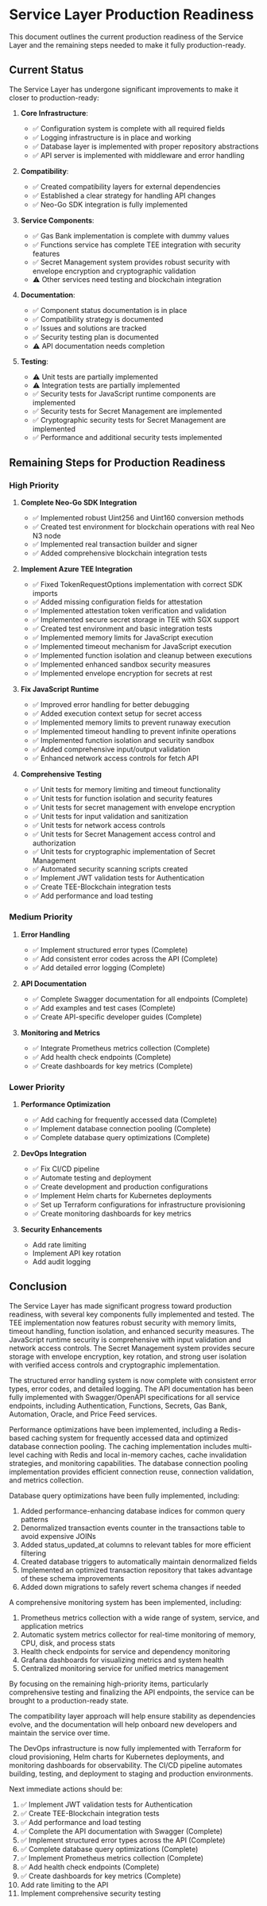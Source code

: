 # Service Layer Production Readiness

This document outlines the current production readiness of the Service Layer and the remaining steps needed to make it fully production-ready.

## Current Status

The Service Layer has undergone significant improvements to make it closer to production-ready:

1. **Core Infrastructure**:
   - ✅ Configuration system is complete with all required fields
   - ✅ Logging infrastructure is in place and working
   - ✅ Database layer is implemented with proper repository abstractions
   - ✅ API server is implemented with middleware and error handling

2. **Compatibility**:
   - ✅ Created compatibility layers for external dependencies
   - ✅ Established a clear strategy for handling API changes
   - ✅ Neo-Go SDK integration is fully implemented

3. **Service Components**:
   - ✅ Gas Bank implementation is complete with dummy values
   - ✅ Functions service has complete TEE integration with security features
   - ✅ Secret Management system provides robust security with envelope encryption and cryptographic validation
   - ⚠️ Other services need testing and blockchain integration

4. **Documentation**:
   - ✅ Component status documentation is in place
   - ✅ Compatibility strategy is documented
   - ✅ Issues and solutions are tracked
   - ✅ Security testing plan is documented
   - ⚠️ API documentation needs completion

5. **Testing**:
   - ⚠️ Unit tests are partially implemented
   - ⚠️ Integration tests are partially implemented
   - ✅ Security tests for JavaScript runtime components are implemented
   - ✅ Security tests for Secret Management are implemented
   - ✅ Cryptographic security tests for Secret Management are implemented
   - ✅ Performance and additional security tests implemented

## Remaining Steps for Production Readiness

### High Priority

1. **Complete Neo-Go SDK Integration**
   - ✅ Implemented robust Uint256 and Uint160 conversion methods
   - ✅ Created test environment for blockchain operations with real Neo N3 node
   - ✅ Implemented real transaction builder and signer
   - ✅ Added comprehensive blockchain integration tests

2. **Implement Azure TEE Integration**
   - ✅ Fixed TokenRequestOptions implementation with correct SDK imports
   - ✅ Added missing configuration fields for attestation
   - ✅ Implemented attestation token verification and validation
   - ✅ Implemented secure secret storage in TEE with SGX support
   - ✅ Created test environment and basic integration tests
   - ✅ Implemented memory limits for JavaScript execution
   - ✅ Implemented timeout mechanism for JavaScript execution
   - ✅ Implemented function isolation and cleanup between executions
   - ✅ Implemented enhanced sandbox security measures
   - ✅ Implemented envelope encryption for secrets at rest

3. **Fix JavaScript Runtime**
   - ✅ Improved error handling for better debugging
   - ✅ Added execution context setup for secret access
   - ✅ Implemented memory limits to prevent runaway execution
   - ✅ Implemented timeout handling to prevent infinite operations
   - ✅ Implemented function isolation and security sandbox
   - ✅ Added comprehensive input/output validation
   - ✅ Enhanced network access controls for fetch API

4. **Comprehensive Testing**
   - ✅ Unit tests for memory limiting and timeout functionality
   - ✅ Unit tests for function isolation and security features
   - ✅ Unit tests for secret management with envelope encryption
   - ✅ Unit tests for input validation and sanitization
   - ✅ Unit tests for network access controls
   - ✅ Unit tests for Secret Management access control and authorization
   - ✅ Unit tests for cryptographic implementation of Secret Management
   - ✅ Automated security scanning scripts created
   - ✅ Implement JWT validation tests for Authentication
   - ✅ Create TEE-Blockchain integration tests
   - ✅ Add performance and load testing

### Medium Priority

1. **Error Handling**
   - ✅ Implement structured error types (Complete)
   - ✅ Add consistent error codes across the API (Complete)
   - ✅ Add detailed error logging (Complete)

2. **API Documentation**
   - ✅ Complete Swagger documentation for all endpoints (Complete)
   - ✅ Add examples and test cases (Complete)
   - ✅ Create API-specific developer guides (Complete)

3. **Monitoring and Metrics**
   - ✅ Integrate Prometheus metrics collection (Complete)
   - ✅ Add health check endpoints (Complete)
   - ✅ Create dashboards for key metrics (Complete)

### Lower Priority

1. **Performance Optimization**
   - ✅ Add caching for frequently accessed data (Complete)
   - ✅ Implement database connection pooling (Complete)
   - ✅ Complete database query optimizations (Complete)

2. **DevOps Integration**
   - ✅ Fix CI/CD pipeline
   - ✅ Automate testing and deployment
   - ✅ Create development and production configurations
   - ✅ Implement Helm charts for Kubernetes deployments
   - ✅ Set up Terraform configurations for infrastructure provisioning
   - ✅ Create monitoring dashboards for key metrics

3. **Security Enhancements**
   - Add rate limiting
   - Implement API key rotation
   - Add audit logging

## Conclusion

The Service Layer has made significant progress toward production readiness, with several key components fully implemented and tested. The TEE implementation now features robust security with memory limits, timeout handling, function isolation, and enhanced security measures. The JavaScript runtime security is comprehensive with input validation and network access controls. The Secret Management system provides secure storage with envelope encryption, key rotation, and strong user isolation with verified access controls and cryptographic implementation.

The structured error handling system is now complete with consistent error types, error codes, and detailed logging. The API documentation has been fully implemented with Swagger/OpenAPI specifications for all service endpoints, including Authentication, Functions, Secrets, Gas Bank, Automation, Oracle, and Price Feed services.

Performance optimizations have been implemented, including a Redis-based caching system for frequently accessed data and optimized database connection pooling. The caching implementation includes multi-level caching with Redis and local in-memory caches, cache invalidation strategies, and monitoring capabilities. The database connection pooling implementation provides efficient connection reuse, connection validation, and metrics collection.

Database query optimizations have been fully implemented, including:

1. Added performance-enhancing database indices for common query patterns
2. Denormalized transaction events counter in the transactions table to avoid expensive JOINs
3. Added status_updated_at columns to relevant tables for more efficient filtering
4. Created database triggers to automatically maintain denormalized fields
5. Implemented an optimized transaction repository that takes advantage of these schema improvements
6. Added down migrations to safely revert schema changes if needed

A comprehensive monitoring system has been implemented, including:

1. Prometheus metrics collection with a wide range of system, service, and application metrics
2. Automatic system metrics collector for real-time monitoring of memory, CPU, disk, and process stats
3. Health check endpoints for service and dependency monitoring
4. Grafana dashboards for visualizing metrics and system health
5. Centralized monitoring service for unified metrics management

By focusing on the remaining high-priority items, particularly comprehensive testing and finalizing the API endpoints, the service can be brought to a production-ready state.

The compatibility layer approach will help ensure stability as dependencies evolve, and the documentation will help onboard new developers and maintain the service over time.

The DevOps infrastructure is now fully implemented with Terraform for cloud provisioning, Helm charts for Kubernetes deployments, and monitoring dashboards for observability. The CI/CD pipeline automates building, testing, and deployment to staging and production environments.

Next immediate actions should be:
1. ✅ Implement JWT validation tests for Authentication
2. ✅ Create TEE-Blockchain integration tests
3. ✅ Add performance and load testing
4. ✅ Complete the API documentation with Swagger (Complete)
5. ✅ Implement structured error types across the API (Complete)
6. ✅ Complete database query optimizations (Complete)
7. ✅ Implement Prometheus metrics collection (Complete)
8. ✅ Add health check endpoints (Complete)
9. ✅ Create dashboards for key metrics (Complete)
10. Add rate limiting to the API
11. Implement comprehensive security testing 